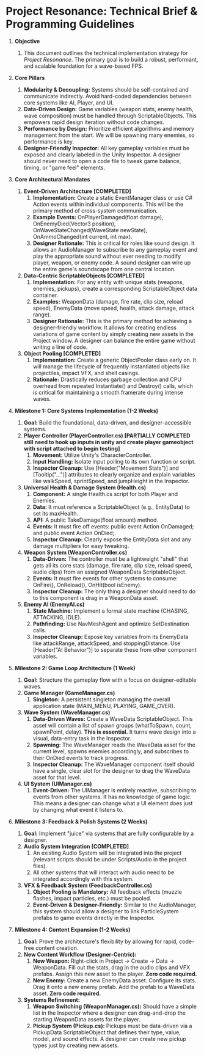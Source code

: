 # **Project Resonance: Technical Brief & Programming Guidelines**

1.  **Objective**
    1.  This document outlines the technical implementation strategy for *Project Resonance*. The primary goal is to build a robust, performant, and scalable foundation for a wave-based FPS.

2.  **Core Pillars**
    1.  **Modularity & Decoupling:** Systems should be self-contained and communicate indirectly. Avoid hard-coded dependencies between core systems like AI, Player, and UI.
    2.  **Data-Driven Design:** Game variables (weapon stats, enemy health, wave composition) must be handled through ScriptableObjects. This empowers rapid design iteration without code changes.
    3.  **Performance by Design:** Prioritize efficient algorithms and memory management from the start. We will be spawning many enemies, so performance is key.
    4.  **Designer-Friendly Inspector:** All key gameplay variables must be exposed and clearly labeled in the Unity Inspector. A designer should never need to open a code file to tweak game balance, timing, or "game feel" elements.

3.  **Core Architectural Mandates**
    1.  **Event-Driven Architecture [COMPLETED]**
        1.  **Implementation:** Create a static EventManager class or use C# Action events within individual components. This will be the primary method of cross-system communication.
        2.  **Example Events:** OnPlayerDamaged(float damage), OnEnemyDied(Vector3 position), OnWaveStateChanged(WaveState newState), OnAmmoChanged(int current, int max).
        3.  **Designer Rationale:** This is critical for roles like sound design. It allows an AudioManager to subscribe to any gameplay event and play the appropriate sound without ever needing to modify player, weapon, or enemy code. A sound designer can wire up the entire game's soundscape from one central location.
    2.  **Data-Centric ScriptableObjects [COMPLETED]**
        1.  **Implementation:** For any entity with unique stats (weapons, enemies, pickups), create a corresponding ScriptableObject data container.
        2.  **Examples:** WeaponData (damage, fire rate, clip size, reload speed), EnemyData (move speed, health, attack damage, attack range).
        3.  **Designer Rationale:** This is the primary method for achieving a designer-friendly workflow. It allows for creating endless variations of game content by simply creating new assets in the Project window. A designer can balance the entire game without writing a line of code.
    3.  **Object Pooling [COMPLETED]**
        1.  **Implementation:** Create a generic ObjectPooler class early on. It will manage the lifecycle of frequently instantiated objects like projectiles, impact VFX, and shell casings.
        2.  **Rationale:** Drastically reduces garbage collection and CPU overhead from repeated Instantiate() and Destroy() calls, which is critical for maintaining a smooth framerate during intense waves.

4.  **Milestone 1: Core Systems Implementation (1-2 Weeks)**
    1.  **Goal:** Build the foundational, data-driven, and designer-accessible systems.
    2.  **Player Controller (PlayerController.cs) [PARTIALLY COMPLETED still need to hook up inputs in unity and create player gameobject with script attached to begin testing]**
        1.  **Movement:** Utilize Unity's CharacterController.
        2.  **Input Handling:** Isolate input polling to its own function or script.
        3.  **Inspector Cleanup:** Use [Header("Movement Stats")] and [Tooltip("...")] attributes to clearly organize and explain variables like walkSpeed, sprintSpeed, and jumpHeight in the Inspector.
    3.  **Universal Health & Damage System (Health.cs)**
        1.  **Component:** A single Health.cs script for both Player and Enemies.
        2.  **Data:** It must reference a ScriptableObject (e.g., EntityData) to set its maxHealth.
        3.  **API:** A public TakeDamage(float amount) method.
        4.  **Events:** It must fire off events: public event Action<float> OnDamaged; and public event Action OnDied;.
        5.  **Inspector Cleanup:** Clearly expose the EntityData slot and any damage multipliers for easy tweaking.
    4.  **Weapon System (WeaponController.cs)**
        1.  **Data-Driven:** The controller must be a lightweight "shell" that gets all its core stats (damage, fire rate, clip size, reload speed, audio clips) from an assigned WeaponData ScriptableObject.
        2.  **Events:** It must fire events for other systems to consume: OnFire(), OnReload(), OnHit(bool isEnemy).
        3.  **Inspector Cleanup:** The only thing a designer should need to do to this component is drag in a WeaponData asset.
    5.  **Enemy AI (EnemyAI.cs)**
        1.  **State Machine:** Implement a formal state machine (CHASING, ATTACKING, IDLE).
        2.  **Pathfinding:** Use NavMeshAgent and optimize SetDestination calls.
        3.  **Inspector Cleanup:** Expose key variables from its EnemyData like attackRange, attackSpeed, and stoppingDistance. Use [Header("AI Behavior")] to separate these from other component variables.

5.  **Milestone 2: Game Loop Architecture (1 Week)**
    1.  **Goal:** Structure the gameplay flow with a focus on designer-editable waves.
    2.  **Game Manager (GameManager.cs)**
        1.  **Singleton:** A persistent singleton managing the overall application state (MAIN_MENU, PLAYING, GAME_OVER).
    3.  **Wave System (WaveManager.cs)**
        1.  **Data-Driven Waves:** Create a WaveData ScriptableObject. This asset will contain a list of spawn groups (whatToSpawn, count, spawnPoint, delay). **This is essential.** It turns wave design into a visual, data-entry task in the Inspector.
        2.  **Spawning:** The WaveManager reads the WaveData asset for the current level, spawns enemies accordingly, and subscribes to their OnDied events to track progress.
        3.  **Inspector Cleanup:** The WaveManager component itself should have a single, clear slot for the designer to drag the WaveData asset for that level.
    4.  **UI System (UIManager.cs)**
        1.  **Event-Driven:** The UIManager is entirely reactive, subscribing to events from other systems. It has no knowledge of game logic. This means a designer can change what a UI element does just by changing what event it listens to.

6.  **Milestone 3: Feedback & Polish Systems (2 Weeks)**
    1.  **Goal:** Implement "juice" via systems that are fully configurable by a designer.
    2.  **Audio System Integration [COMPLETED]**
        1.  An existing Audio System will be integrated into the project (relevant scripts should be under Scripts/Audio in the project files).
        2.  All other systems that will interact with audio need to be integrated accordingly with this system.
    3.  **VFX & Feedback System (FeedbackController.cs)**
        1.  **Object Pooling is Mandatory:** All feedback effects (muzzle flashes, impact particles, etc.) must be pooled.
        2.  **Event-Driven & Designer-Friendly:** Similar to the AudioManager, this system should allow a designer to link ParticleSystem prefabs to game events directly in the Inspector.

7.  **Milestone 4: Content Expansion (1-2 Weeks)**
    1.  **Goal:** Prove the architecture's flexibility by allowing for rapid, code-free content creation.
    2.  **New Content Workflow (Designer-Centric):**
        1.  **New Weapon:** Right-click in Project -> Create -> Data -> WeaponData. Fill out the stats, drag in the audio clips and VFX prefabs. Assign this new asset to the player. **Zero code required.**
        2.  **New Enemy:** Create a new EnemyData asset. Configure its stats. Drag it onto a new enemy prefab. Add the prefab to a WaveData asset. **Zero code required.**
    3.  **Systems Refinement:**
        1.  **Weapon Switching (WeaponManager.cs):** Should have a simple list in the Inspector where a designer can drag-and-drop the starting WeaponData assets for the player.
        2.  **Pickup System (Pickup.cs):** Pickups must be data-driven via a PickupData ScriptableObject that defines their type, value, model, and sound effects. A designer can create new pickup types just by creating new assets.